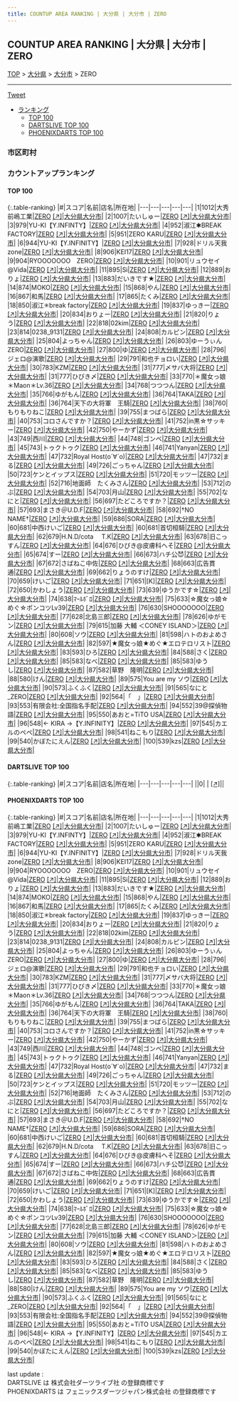 ```yaml
---
title: COUNTUP AREA RANKING | 大分県 | 大分市 | ZERO
---
```

## COUNTUP AREA RANKING | 大分県 | 大分市 | ZERO

[TOP](/darts/rank/) > [大分県](/darts/rank/大分県/) > [大分市](/darts/rank/大分県/大分市/) > ZERO

___

<a href="https://twitter.com/share?ref_src=twsrc%5Etfw" data-text="COUNTUP AREA RANKING | 大分県大分市ZERO" class="twitter-share-button" data-hashtags="DARTSLIVE,PHOENIXDARTS,darts,ダーツ" data-show-count="false">Tweet</a>

* [ランキング](#カウントアップランキング)
    * [TOP 100](#top-100)
    * [DARTSLIVE TOP 100](#dartslive-top-100)
    * [PHOENIXDARTS TOP 100](#phoenixdarts-top-100)

### 市区町村

<ul>

</ul>

### カウントアップランキング

#### TOP 100



{:.table-ranking}
|#|スコア|名前|店名|所在地|
|---|---|---|---|---|
|1|1012|<span class="rank-name-pd">大秀  前嶋工業</span>|<a href="/darts/rank/shops/82852.html">ZERO</a> <a href="https://vs.phoenixdarts.com/jp/shop/shopDetailInfo/s_82852?s_seq=82852">[↗]</a>|<a href="/darts/rank/大分県/大分市">大分県大分市</a>|
|2|1007|<span class="rank-name-pd">たいしゅー</span>|<a href="/darts/rank/shops/82852.html">ZERO</a> <a href="https://vs.phoenixdarts.com/jp/shop/shopDetailInfo/s_82852?s_seq=82852">[↗]</a>|<a href="/darts/rank/大分県/大分市">大分県大分市</a>|
|3|979|<span class="rank-name-pd">YU-KI【Y.INFINTY】</span>|<a href="/darts/rank/shops/82852.html">ZERO</a> <a href="https://vs.phoenixdarts.com/jp/shop/shopDetailInfo/s_82852?s_seq=82852">[↗]</a>|<a href="/darts/rank/大分県/大分市">大分県大分市</a>|
|4|952|<span class="rank-name-pd">淑江✱BREAK FACTORY</span>|<a href="/darts/rank/shops/82852.html">ZERO</a> <a href="https://vs.phoenixdarts.com/jp/shop/shopDetailInfo/s_82852?s_seq=82852">[↗]</a>|<a href="/darts/rank/大分県/大分市">大分県大分市</a>|
|5|951|<span class="rank-name-pd">ZERO KARU</span>|<a href="/darts/rank/shops/82852.html">ZERO</a> <a href="https://vs.phoenixdarts.com/jp/shop/shopDetailInfo/s_82852?s_seq=82852">[↗]</a>|<a href="/darts/rank/大分県/大分市">大分県大分市</a>|
|6|944|<span class="rank-name-pd">YU-KI【Y.INFINITY】</span>|<a href="/darts/rank/shops/82852.html">ZERO</a> <a href="https://vs.phoenixdarts.com/jp/shop/shopDetailInfo/s_82852?s_seq=82852">[↗]</a>|<a href="/darts/rank/大分県/大分市">大分県大分市</a>|
|7|928|<span class="rank-name-pd">ドリル天我zone</span>|<a href="/darts/rank/shops/82852.html">ZERO</a> <a href="https://vs.phoenixdarts.com/jp/shop/shopDetailInfo/s_82852?s_seq=82852">[↗]</a>|<a href="/darts/rank/大分県/大分市">大分県大分市</a>|
|8|906|<span class="rank-name-pd">KEI17</span>|<a href="/darts/rank/shops/82852.html">ZERO</a> <a href="https://vs.phoenixdarts.com/jp/shop/shopDetailInfo/s_82852?s_seq=82852">[↗]</a>|<a href="/darts/rank/大分県/大分市">大分県大分市</a>|
|9|904|<span class="rank-name-pd">RYOOOOOOO　ZERO</span>|<a href="/darts/rank/shops/82852.html">ZERO</a> <a href="https://vs.phoenixdarts.com/jp/shop/shopDetailInfo/s_82852?s_seq=82852">[↗]</a>|<a href="/darts/rank/大分県/大分市">大分県大分市</a>|
|10|901|<span class="rank-name-pd">リュウセイ@Vida</span>|<a href="/darts/rank/shops/82852.html">ZERO</a> <a href="https://vs.phoenixdarts.com/jp/shop/shopDetailInfo/s_82852?s_seq=82852">[↗]</a>|<a href="/darts/rank/大分県/大分市">大分県大分市</a>|
|11|895|<span class="rank-name-pd">Si</span>|<a href="/darts/rank/shops/82852.html">ZERO</a> <a href="https://vs.phoenixdarts.com/jp/shop/shopDetailInfo/s_82852?s_seq=82852">[↗]</a>|<a href="/darts/rank/大分県/大分市">大分県大分市</a>|
|12|889|<span class="rank-name-pd">おりょ</span>|<a href="/darts/rank/shops/82852.html">ZERO</a> <a href="https://vs.phoenixdarts.com/jp/shop/shopDetailInfo/s_82852?s_seq=82852">[↗]</a>|<a href="/darts/rank/大分県/大分市">大分県大分市</a>|
|13|883|<span class="rank-name-pd">だいきです★</span>|<a href="/darts/rank/shops/82852.html">ZERO</a> <a href="https://vs.phoenixdarts.com/jp/shop/shopDetailInfo/s_82852?s_seq=82852">[↗]</a>|<a href="/darts/rank/大分県/大分市">大分県大分市</a>|
|14|874|<span class="rank-name-pd">MOKO</span>|<a href="/darts/rank/shops/82852.html">ZERO</a> <a href="https://vs.phoenixdarts.com/jp/shop/shopDetailInfo/s_82852?s_seq=82852">[↗]</a>|<a href="/darts/rank/大分県/大分市">大分県大分市</a>|
|15|868|<span class="rank-name-pd">やん</span>|<a href="/darts/rank/shops/82852.html">ZERO</a> <a href="https://vs.phoenixdarts.com/jp/shop/shopDetailInfo/s_82852?s_seq=82852">[↗]</a>|<a href="/darts/rank/大分県/大分市">大分県大分市</a>|
|16|867|<span class="rank-name-pd">和馬</span>|<a href="/darts/rank/shops/82852.html">ZERO</a> <a href="https://vs.phoenixdarts.com/jp/shop/shopDetailInfo/s_82852?s_seq=82852">[↗]</a>|<a href="/darts/rank/大分県/大分市">大分県大分市</a>|
|17|865|<span class="rank-name-pd">たくみ</span>|<a href="/darts/rank/shops/82852.html">ZERO</a> <a href="https://vs.phoenixdarts.com/jp/shop/shopDetailInfo/s_82852?s_seq=82852">[↗]</a>|<a href="/darts/rank/大分県/大分市">大分県大分市</a>|
|18|850|<span class="rank-name-pd">淑江✳︎break factory</span>|<a href="/darts/rank/shops/82852.html">ZERO</a> <a href="https://vs.phoenixdarts.com/jp/shop/shopDetailInfo/s_82852?s_seq=82852">[↗]</a>|<a href="/darts/rank/大分県/大分市">大分県大分市</a>|
|19|837|<span class="rank-name-pd">ゆっきー</span>|<a href="/darts/rank/shops/82852.html">ZERO</a> <a href="https://vs.phoenixdarts.com/jp/shop/shopDetailInfo/s_82852?s_seq=82852">[↗]</a>|<a href="/darts/rank/大分県/大分市">大分県大分市</a>|
|20|834|<span class="rank-name-pd">おりょー</span>|<a href="/darts/rank/shops/82852.html">ZERO</a> <a href="https://vs.phoenixdarts.com/jp/shop/shopDetailInfo/s_82852?s_seq=82852">[↗]</a>|<a href="/darts/rank/大分県/大分市">大分県大分市</a>|
|21|820|<span class="rank-name-pd">りょう</span>|<a href="/darts/rank/shops/82852.html">ZERO</a> <a href="https://vs.phoenixdarts.com/jp/shop/shopDetailInfo/s_82852?s_seq=82852">[↗]</a>|<a href="/darts/rank/大分県/大分市">大分県大分市</a>|
|22|818|<span class="rank-name-pd">02kim</span>|<a href="/darts/rank/shops/82852.html">ZERO</a> <a href="https://vs.phoenixdarts.com/jp/shop/shopDetailInfo/s_82852?s_seq=82852">[↗]</a>|<a href="/darts/rank/大分県/大分市">大分県大分市</a>|
|23|814|<span class="rank-name-pd">0238_9131</span>|<a href="/darts/rank/shops/82852.html">ZERO</a> <a href="https://vs.phoenixdarts.com/jp/shop/shopDetailInfo/s_82852?s_seq=82852">[↗]</a>|<a href="/darts/rank/大分県/大分市">大分県大分市</a>|
|24|808|<span class="rank-name-pd">カルピン</span>|<a href="/darts/rank/shops/82852.html">ZERO</a> <a href="https://vs.phoenixdarts.com/jp/shop/shopDetailInfo/s_82852?s_seq=82852">[↗]</a>|<a href="/darts/rank/大分県/大分市">大分県大分市</a>|
|25|804|<span class="rank-name-pd">よっちゃん</span>|<a href="/darts/rank/shops/82852.html">ZERO</a> <a href="https://vs.phoenixdarts.com/jp/shop/shopDetailInfo/s_82852?s_seq=82852">[↗]</a>|<a href="/darts/rank/大分県/大分市">大分県大分市</a>|
|26|803|<span class="rank-name-pd">ゆーうぃん　ZERO</span>|<a href="/darts/rank/shops/82852.html">ZERO</a> <a href="https://vs.phoenixdarts.com/jp/shop/shopDetailInfo/s_82852?s_seq=82852">[↗]</a>|<a href="/darts/rank/大分県/大分市">大分県大分市</a>|
|27|800|<span class="rank-name-pd">ゆ</span>|<a href="/darts/rank/shops/82852.html">ZERO</a> <a href="https://vs.phoenixdarts.com/jp/shop/shopDetailInfo/s_82852?s_seq=82852">[↗]</a>|<a href="/darts/rank/大分県/大分市">大分県大分市</a>|
|28|796|<span class="rank-name-pd">ジェロ@演歌</span>|<a href="/darts/rank/shops/82852.html">ZERO</a> <a href="https://vs.phoenixdarts.com/jp/shop/shopDetailInfo/s_82852?s_seq=82852">[↗]</a>|<a href="/darts/rank/大分県/大分市">大分県大分市</a>|
|29|791|<span class="rank-name-pd">和也チョロい</span>|<a href="/darts/rank/shops/82852.html">ZERO</a> <a href="https://vs.phoenixdarts.com/jp/shop/shopDetailInfo/s_82852?s_seq=82852">[↗]</a>|<a href="/darts/rank/大分県/大分市">大分県大分市</a>|
|30|783|<span class="rank-name-pd">KZM</span>|<a href="/darts/rank/shops/82852.html">ZERO</a> <a href="https://vs.phoenixdarts.com/jp/shop/shopDetailInfo/s_82852?s_seq=82852">[↗]</a>|<a href="/darts/rank/大分県/大分市">大分県大分市</a>|
|31|777|<span class="rank-name-pd">〆サバ大将</span>|<a href="/darts/rank/shops/82852.html">ZERO</a> <a href="https://vs.phoenixdarts.com/jp/shop/shopDetailInfo/s_82852?s_seq=82852">[↗]</a>|<a href="/darts/rank/大分県/大分市">大分県大分市</a>|
|31|777|<span class="rank-name-pd">ひびき〆</span>|<a href="/darts/rank/shops/82852.html">ZERO</a> <a href="https://vs.phoenixdarts.com/jp/shop/shopDetailInfo/s_82852?s_seq=82852">[↗]</a>|<a href="/darts/rank/大分県/大分市">大分県大分市</a>|
|33|770|<span class="rank-name-pd">＊魔女っ娘＊Maon＊Lv.36</span>|<a href="/darts/rank/shops/82852.html">ZERO</a> <a href="https://vs.phoenixdarts.com/jp/shop/shopDetailInfo/s_82852?s_seq=82852">[↗]</a>|<a href="/darts/rank/大分県/大分市">大分県大分市</a>|
|34|768|<span class="rank-name-pd">つつつん</span>|<a href="/darts/rank/shops/82852.html">ZERO</a> <a href="https://vs.phoenixdarts.com/jp/shop/shopDetailInfo/s_82852?s_seq=82852">[↗]</a>|<a href="/darts/rank/大分県/大分市">大分県大分市</a>|
|35|766|<span class="rank-name-pd">ゆがもん</span>|<a href="/darts/rank/shops/82852.html">ZERO</a> <a href="https://vs.phoenixdarts.com/jp/shop/shopDetailInfo/s_82852?s_seq=82852">[↗]</a>|<a href="/darts/rank/大分県/大分市">大分県大分市</a>|
|36|764|<span class="rank-name-pd">TAKA</span>|<a href="/darts/rank/shops/82852.html">ZERO</a> <a href="https://vs.phoenixdarts.com/jp/shop/shopDetailInfo/s_82852?s_seq=82852">[↗]</a>|<a href="/darts/rank/大分県/大分市">大分県大分市</a>|
|36|764|<span class="rank-name-pd">天下の大将軍　王騎</span>|<a href="/darts/rank/shops/82852.html">ZERO</a> <a href="https://vs.phoenixdarts.com/jp/shop/shopDetailInfo/s_82852?s_seq=82852">[↗]</a>|<a href="/darts/rank/大分県/大分市">大分県大分市</a>|
|38|760|<span class="rank-name-pd">もりもりねこ</span>|<a href="/darts/rank/shops/82852.html">ZERO</a> <a href="https://vs.phoenixdarts.com/jp/shop/shopDetailInfo/s_82852?s_seq=82852">[↗]</a>|<a href="/darts/rank/大分県/大分市">大分県大分市</a>|
|39|755|<span class="rank-name-pd">まつばら</span>|<a href="/darts/rank/shops/82852.html">ZERO</a> <a href="https://vs.phoenixdarts.com/jp/shop/shopDetailInfo/s_82852?s_seq=82852">[↗]</a>|<a href="/darts/rank/大分県/大分市">大分県大分市</a>|
|40|753|<span class="rank-name-pd">コロさんですか？</span>|<a href="/darts/rank/shops/82852.html">ZERO</a> <a href="https://vs.phoenixdarts.com/jp/shop/shopDetailInfo/s_82852?s_seq=82852">[↗]</a>|<a href="/darts/rank/大分県/大分市">大分県大分市</a>|
|41|752|<span class="rank-name-pd">in黒☆サッキー</span>|<a href="/darts/rank/shops/82852.html">ZERO</a> <a href="https://vs.phoenixdarts.com/jp/shop/shopDetailInfo/s_82852?s_seq=82852">[↗]</a>|<a href="/darts/rank/大分県/大分市">大分県大分市</a>|
|42|750|<span class="rank-name-pd">やーかず</span>|<a href="/darts/rank/shops/82852.html">ZERO</a> <a href="https://vs.phoenixdarts.com/jp/shop/shopDetailInfo/s_82852?s_seq=82852">[↗]</a>|<a href="/darts/rank/大分県/大分市">大分県大分市</a>|
|43|749|<span class="rank-name-pd">西川</span>|<a href="/darts/rank/shops/82852.html">ZERO</a> <a href="https://vs.phoenixdarts.com/jp/shop/shopDetailInfo/s_82852?s_seq=82852">[↗]</a>|<a href="/darts/rank/大分県/大分市">大分県大分市</a>|
|44|748|<span class="rank-name-pd">ゴンベ</span>|<a href="/darts/rank/shops/82852.html">ZERO</a> <a href="https://vs.phoenixdarts.com/jp/shop/shopDetailInfo/s_82852?s_seq=82852">[↗]</a>|<a href="/darts/rank/大分県/大分市">大分県大分市</a>|
|45|743|<span class="rank-name-pd">トゥクトゥク</span>|<a href="/darts/rank/shops/82852.html">ZERO</a> <a href="https://vs.phoenixdarts.com/jp/shop/shopDetailInfo/s_82852?s_seq=82852">[↗]</a>|<a href="/darts/rank/大分県/大分市">大分県大分市</a>|
|46|741|<span class="rank-name-pd">Yanyan</span>|<a href="/darts/rank/shops/82852.html">ZERO</a> <a href="https://vs.phoenixdarts.com/jp/shop/shopDetailInfo/s_82852?s_seq=82852">[↗]</a>|<a href="/darts/rank/大分県/大分市">大分県大分市</a>|
|47|732|<span class="rank-name-pd">Royal  Host(о´∀`о)</span>|<a href="/darts/rank/shops/82852.html">ZERO</a> <a href="https://vs.phoenixdarts.com/jp/shop/shopDetailInfo/s_82852?s_seq=82852">[↗]</a>|<a href="/darts/rank/大分県/大分市">大分県大分市</a>|
|47|732|<span class="rank-name-pd">まる</span>|<a href="/darts/rank/shops/82852.html">ZERO</a> <a href="https://vs.phoenixdarts.com/jp/shop/shopDetailInfo/s_82852?s_seq=82852">[↗]</a>|<a href="/darts/rank/大分県/大分市">大分県大分市</a>|
|49|726|<span class="rank-name-pd">ごっちゃん</span>|<a href="/darts/rank/shops/82852.html">ZERO</a> <a href="https://vs.phoenixdarts.com/jp/shop/shopDetailInfo/s_82852?s_seq=82852">[↗]</a>|<a href="/darts/rank/大分県/大分市">大分県大分市</a>|
|50|723|<span class="rank-name-pd">ケンとイップス</span>|<a href="/darts/rank/shops/82852.html">ZERO</a> <a href="https://vs.phoenixdarts.com/jp/shop/shopDetailInfo/s_82852?s_seq=82852">[↗]</a>|<a href="/darts/rank/大分県/大分市">大分県大分市</a>|
|51|720|<span class="rank-name-pd">モッツー</span>|<a href="/darts/rank/shops/82852.html">ZERO</a> <a href="https://vs.phoenixdarts.com/jp/shop/shopDetailInfo/s_82852?s_seq=82852">[↗]</a>|<a href="/darts/rank/大分県/大分市">大分県大分市</a>|
|52|716|<span class="rank-name-pd">地面師　たくみさん</span>|<a href="/darts/rank/shops/82852.html">ZERO</a> <a href="https://vs.phoenixdarts.com/jp/shop/shopDetailInfo/s_82852?s_seq=82852">[↗]</a>|<a href="/darts/rank/大分県/大分市">大分県大分市</a>|
|53|712|<span class="rank-name-pd">のぶ</span>|<a href="/darts/rank/shops/82852.html">ZERO</a> <a href="https://vs.phoenixdarts.com/jp/shop/shopDetailInfo/s_82852?s_seq=82852">[↗]</a>|<a href="/darts/rank/大分県/大分市">大分県大分市</a>|
|54|703|<span class="rank-name-pd">月山</span>|<a href="/darts/rank/shops/82852.html">ZERO</a> <a href="https://vs.phoenixdarts.com/jp/shop/shopDetailInfo/s_82852?s_seq=82852">[↗]</a>|<a href="/darts/rank/大分県/大分市">大分県大分市</a>|
|55|702|<span class="rank-name-pd">なにと</span>|<a href="/darts/rank/shops/82852.html">ZERO</a> <a href="https://vs.phoenixdarts.com/jp/shop/shopDetailInfo/s_82852?s_seq=82852">[↗]</a>|<a href="/darts/rank/大分県/大分市">大分県大分市</a>|
|56|697|<span class="rank-name-pd">たどころですか？</span>|<a href="/darts/rank/shops/82852.html">ZERO</a> <a href="https://vs.phoenixdarts.com/jp/shop/shopDetailInfo/s_82852?s_seq=82852">[↗]</a>|<a href="/darts/rank/大分県/大分市">大分県大分市</a>|
|57|693|<span class="rank-name-pd">まさき＠U.D.F</span>|<a href="/darts/rank/shops/82852.html">ZERO</a> <a href="https://vs.phoenixdarts.com/jp/shop/shopDetailInfo/s_82852?s_seq=82852">[↗]</a>|<a href="/darts/rank/大分県/大分市">大分県大分市</a>|
|58|692|<span class="rank-name-pd">†NO NAME†</span>|<a href="/darts/rank/shops/82852.html">ZERO</a> <a href="https://vs.phoenixdarts.com/jp/shop/shopDetailInfo/s_82852?s_seq=82852">[↗]</a>|<a href="/darts/rank/大分県/大分市">大分県大分市</a>|
|59|686|<span class="rank-name-pd">SORA</span>|<a href="/darts/rank/shops/82852.html">ZERO</a> <a href="https://vs.phoenixdarts.com/jp/shop/shopDetailInfo/s_82852?s_seq=82852">[↗]</a>|<a href="/darts/rank/大分県/大分市">大分県大分市</a>|
|60|681|<span class="rank-name-pd">中西けいご</span>|<a href="/darts/rank/shops/82852.html">ZERO</a> <a href="https://vs.phoenixdarts.com/jp/shop/shopDetailInfo/s_82852?s_seq=82852">[↗]</a>|<a href="/darts/rank/大分県/大分市">大分県大分市</a>|
|60|681|<span class="rank-name-pd">首切桓騎</span>|<a href="/darts/rank/shops/82852.html">ZERO</a> <a href="https://vs.phoenixdarts.com/jp/shop/shopDetailInfo/s_82852?s_seq=82852">[↗]</a>|<a href="/darts/rank/大分県/大分市">大分県大分市</a>|
|62|679|<span class="rank-name-pd">H.N.D/cota 　T.K</span>|<a href="/darts/rank/shops/82852.html">ZERO</a> <a href="https://vs.phoenixdarts.com/jp/shop/shopDetailInfo/s_82852?s_seq=82852">[↗]</a>|<a href="/darts/rank/大分県/大分市">大分県大分市</a>|
|63|678|<span class="rank-name-pd">旧こっすん</span>|<a href="/darts/rank/shops/82852.html">ZERO</a> <a href="https://vs.phoenixdarts.com/jp/shop/shopDetailInfo/s_82852?s_seq=82852">[↗]</a>|<a href="/darts/rank/大分県/大分市">大分県大分市</a>|
|64|676|<span class="rank-name-pd">ひびき@皮膚科へそ</span>|<a href="/darts/rank/shops/82852.html">ZERO</a> <a href="https://vs.phoenixdarts.com/jp/shop/shopDetailInfo/s_82852?s_seq=82852">[↗]</a>|<a href="/darts/rank/大分県/大分市">大分県大分市</a>|
|65|674|<span class="rank-name-pd">すー</span>|<a href="/darts/rank/shops/82852.html">ZERO</a> <a href="https://vs.phoenixdarts.com/jp/shop/shopDetailInfo/s_82852?s_seq=82852">[↗]</a>|<a href="/darts/rank/大分県/大分市">大分県大分市</a>|
|66|673|<span class="rank-name-pd">ハチ公‪😈</span>|<a href="/darts/rank/shops/82852.html">ZERO</a> <a href="https://vs.phoenixdarts.com/jp/shop/shopDetailInfo/s_82852?s_seq=82852">[↗]</a>|<a href="/darts/rank/大分県/大分市">大分県大分市</a>|
|67|672|<span class="rank-name-pd">さばねこ中佐</span>|<a href="/darts/rank/shops/82852.html">ZERO</a> <a href="https://vs.phoenixdarts.com/jp/shop/shopDetailInfo/s_82852?s_seq=82852">[↗]</a>|<a href="/darts/rank/大分県/大分市">大分県大分市</a>|
|68|663|<span class="rank-name-pd">広告貫通</span>|<a href="/darts/rank/shops/82852.html">ZERO</a> <a href="https://vs.phoenixdarts.com/jp/shop/shopDetailInfo/s_82852?s_seq=82852">[↗]</a>|<a href="/darts/rank/大分県/大分市">大分県大分市</a>|
|69|662|<span class="rank-name-pd">りょうのすけ</span>|<a href="/darts/rank/shops/82852.html">ZERO</a> <a href="https://vs.phoenixdarts.com/jp/shop/shopDetailInfo/s_82852?s_seq=82852">[↗]</a>|<a href="/darts/rank/大分県/大分市">大分県大分市</a>|
|70|659|<span class="rank-name-pd">けいご</span>|<a href="/darts/rank/shops/82852.html">ZERO</a> <a href="https://vs.phoenixdarts.com/jp/shop/shopDetailInfo/s_82852?s_seq=82852">[↗]</a>|<a href="/darts/rank/大分県/大分市">大分県大分市</a>|
|71|651|<span class="rank-name-pd">[K]</span>|<a href="/darts/rank/shops/82852.html">ZERO</a> <a href="https://vs.phoenixdarts.com/jp/shop/shopDetailInfo/s_82852?s_seq=82852">[↗]</a>|<a href="/darts/rank/大分県/大分市">大分県大分市</a>|
|72|650|<span class="rank-name-pd">かわしょう</span>|<a href="/darts/rank/shops/82852.html">ZERO</a> <a href="https://vs.phoenixdarts.com/jp/shop/shopDetailInfo/s_82852?s_seq=82852">[↗]</a>|<a href="/darts/rank/大分県/大分市">大分県大分市</a>|
|73|639|<span class="rank-name-pd">ゆうかです☆</span>|<a href="/darts/rank/shops/82852.html">ZERO</a> <a href="https://vs.phoenixdarts.com/jp/shop/shopDetailInfo/s_82852?s_seq=82852">[↗]</a>|<a href="/darts/rank/大分県/大分市">大分県大分市</a>|
|74|638|<span class="rank-name-pd">ﾏｰﾙﾎﾞﾛ</span>|<a href="/darts/rank/shops/82852.html">ZERO</a> <a href="https://vs.phoenixdarts.com/jp/shop/shopDetailInfo/s_82852?s_seq=82852">[↗]</a>|<a href="/darts/rank/大分県/大分市">大分県大分市</a>|
|75|633|<span class="rank-name-pd">☆魔女っ娘☆めぐ☆ポンコツLv39</span>|<a href="/darts/rank/shops/82852.html">ZERO</a> <a href="https://vs.phoenixdarts.com/jp/shop/shopDetailInfo/s_82852?s_seq=82852">[↗]</a>|<a href="/darts/rank/大分県/大分市">大分県大分市</a>|
|76|630|<span class="rank-name-pd">SHOOOOOOO</span>|<a href="/darts/rank/shops/82852.html">ZERO</a> <a href="https://vs.phoenixdarts.com/jp/shop/shopDetailInfo/s_82852?s_seq=82852">[↗]</a>|<a href="/darts/rank/大分県/大分市">大分県大分市</a>|
|77|628|<span class="rank-name-pd">北島三郎</span>|<a href="/darts/rank/shops/82852.html">ZERO</a> <a href="https://vs.phoenixdarts.com/jp/shop/shopDetailInfo/s_82852?s_seq=82852">[↗]</a>|<a href="/darts/rank/大分県/大分市">大分県大分市</a>|
|78|626|<span class="rank-name-pd">ゆがモン</span>|<a href="/darts/rank/shops/82852.html">ZERO</a> <a href="https://vs.phoenixdarts.com/jp/shop/shopDetailInfo/s_82852?s_seq=82852">[↗]</a>|<a href="/darts/rank/大分県/大分市">大分県大分市</a>|
|79|615|<span class="rank-name-pd">加藤 大輔 ＜CONEY ISLAND＞</span>|<a href="/darts/rank/shops/82852.html">ZERO</a> <a href="https://vs.phoenixdarts.com/jp/shop/shopDetailInfo/s_82852?s_seq=82852">[↗]</a>|<a href="/darts/rank/大分県/大分市">大分県大分市</a>|
|80|608|<span class="rank-name-pd">ソウ</span>|<a href="/darts/rank/shops/82852.html">ZERO</a> <a href="https://vs.phoenixdarts.com/jp/shop/shopDetailInfo/s_82852?s_seq=82852">[↗]</a>|<a href="/darts/rank/大分県/大分市">大分県大分市</a>|
|81|598|<span class="rank-name-pd">ハトのおよめさん</span>|<a href="/darts/rank/shops/82852.html">ZERO</a> <a href="https://vs.phoenixdarts.com/jp/shop/shopDetailInfo/s_82852?s_seq=82852">[↗]</a>|<a href="/darts/rank/大分県/大分市">大分県大分市</a>|
|82|597|<span class="rank-name-pd">★魔女っ娘★めぐ★エロテロリスト</span>|<a href="/darts/rank/shops/82852.html">ZERO</a> <a href="https://vs.phoenixdarts.com/jp/shop/shopDetailInfo/s_82852?s_seq=82852">[↗]</a>|<a href="/darts/rank/大分県/大分市">大分県大分市</a>|
|83|593|<span class="rank-name-pd">ひろ</span>|<a href="/darts/rank/shops/82852.html">ZERO</a> <a href="https://vs.phoenixdarts.com/jp/shop/shopDetailInfo/s_82852?s_seq=82852">[↗]</a>|<a href="/darts/rank/大分県/大分市">大分県大分市</a>|
|84|588|<span class="rank-name-pd">さく</span>|<a href="/darts/rank/shops/82852.html">ZERO</a> <a href="https://vs.phoenixdarts.com/jp/shop/shopDetailInfo/s_82852?s_seq=82852">[↗]</a>|<a href="/darts/rank/大分県/大分市">大分県大分市</a>|
|85|583|<span class="rank-name-pd">なべ</span>|<a href="/darts/rank/shops/82852.html">ZERO</a> <a href="https://vs.phoenixdarts.com/jp/shop/shopDetailInfo/s_82852?s_seq=82852">[↗]</a>|<a href="/darts/rank/大分県/大分市">大分県大分市</a>|
|85|583|<span class="rank-name-pd">ゆうし</span>|<a href="/darts/rank/shops/82852.html">ZERO</a> <a href="https://vs.phoenixdarts.com/jp/shop/shopDetailInfo/s_82852?s_seq=82852">[↗]</a>|<a href="/darts/rank/大分県/大分市">大分県大分市</a>|
|87|582|<span class="rank-name-pd">草野　隆明</span>|<a href="/darts/rank/shops/82852.html">ZERO</a> <a href="https://vs.phoenixdarts.com/jp/shop/shopDetailInfo/s_82852?s_seq=82852">[↗]</a>|<a href="/darts/rank/大分県/大分市">大分県大分市</a>|
|88|580|<span class="rank-name-pd">けん</span>|<a href="/darts/rank/shops/82852.html">ZERO</a> <a href="https://vs.phoenixdarts.com/jp/shop/shopDetailInfo/s_82852?s_seq=82852">[↗]</a>|<a href="/darts/rank/大分県/大分市">大分県大分市</a>|
|89|575|<span class="rank-name-pd">You are my   ソウ</span>|<a href="/darts/rank/shops/82852.html">ZERO</a> <a href="https://vs.phoenixdarts.com/jp/shop/shopDetailInfo/s_82852?s_seq=82852">[↗]</a>|<a href="/darts/rank/大分県/大分市">大分県大分市</a>|
|90|573|<span class="rank-name-pd">ふくふく</span>|<a href="/darts/rank/shops/82852.html">ZERO</a> <a href="https://vs.phoenixdarts.com/jp/shop/shopDetailInfo/s_82852?s_seq=82852">[↗]</a>|<a href="/darts/rank/大分県/大分市">大分県大分市</a>|
|91|565|<span class="rank-name-pd">なにと_ZERO</span>|<a href="/darts/rank/shops/82852.html">ZERO</a> <a href="https://vs.phoenixdarts.com/jp/shop/shopDetailInfo/s_82852?s_seq=82852">[↗]</a>|<a href="/darts/rank/大分県/大分市">大分県大分市</a>|
|92|564|<span class="rank-name-pd">「　」</span>|<a href="/darts/rank/shops/82852.html">ZERO</a> <a href="https://vs.phoenixdarts.com/jp/shop/shopDetailInfo/s_82852?s_seq=82852">[↗]</a>|<a href="/darts/rank/大分県/大分市">大分県大分市</a>|
|93|553|<span class="rank-name-pd">有限会社:全国指名手配</span>|<a href="/darts/rank/shops/82852.html">ZERO</a> <a href="https://vs.phoenixdarts.com/jp/shop/shopDetailInfo/s_82852?s_seq=82852">[↗]</a>|<a href="/darts/rank/大分県/大分市">大分県大分市</a>|
|94|552|<span class="rank-name-pd">39@探偵物語</span>|<a href="/darts/rank/shops/82852.html">ZERO</a> <a href="https://vs.phoenixdarts.com/jp/shop/shopDetailInfo/s_82852?s_seq=82852">[↗]</a>|<a href="/darts/rank/大分県/大分市">大分県大分市</a>|
|95|550|<span class="rank-name-pd">あおと=TiTO USA</span>|<a href="/darts/rank/shops/82852.html">ZERO</a> <a href="https://vs.phoenixdarts.com/jp/shop/shopDetailInfo/s_82852?s_seq=82852">[↗]</a>|<a href="/darts/rank/大分県/大分市">大分県大分市</a>|
|96|548|<span class="rank-name-pd">← KIRA →【Y.INFINITY】</span>|<a href="/darts/rank/shops/82852.html">ZERO</a> <a href="https://vs.phoenixdarts.com/jp/shop/shopDetailInfo/s_82852?s_seq=82852">[↗]</a>|<a href="/darts/rank/大分県/大分市">大分県大分市</a>|
|97|545|<span class="rank-name-pd">カエルのペペ</span>|<a href="/darts/rank/shops/82852.html">ZERO</a> <a href="https://vs.phoenixdarts.com/jp/shop/shopDetailInfo/s_82852?s_seq=82852">[↗]</a>|<a href="/darts/rank/大分県/大分市">大分県大分市</a>|
|98|541|<span class="rank-name-pd">ねこもり</span>|<a href="/darts/rank/shops/82852.html">ZERO</a> <a href="https://vs.phoenixdarts.com/jp/shop/shopDetailInfo/s_82852?s_seq=82852">[↗]</a>|<a href="/darts/rank/大分県/大分市">大分県大分市</a>|
|99|540|<span class="rank-name-pd">かぼたにえん</span>|<a href="/darts/rank/shops/82852.html">ZERO</a> <a href="https://vs.phoenixdarts.com/jp/shop/shopDetailInfo/s_82852?s_seq=82852">[↗]</a>|<a href="/darts/rank/大分県/大分市">大分県大分市</a>|
|100|539|<span class="rank-name-pd">kzs</span>|<a href="/darts/rank/shops/82852.html">ZERO</a> <a href="https://vs.phoenixdarts.com/jp/shop/shopDetailInfo/s_82852?s_seq=82852">[↗]</a>|<a href="/darts/rank/大分県/大分市">大分県大分市</a>|


#### DARTSLIVE TOP 100



{:.table-ranking}
|#|スコア|名前|店名|所在地|
|---|---|---|---|---|
||0|<span class="rank-name-dl"> </span>|<a href="/darts/rank/shops/.html"></a> <a href="">[↗]</a>|<a href="/darts/rank//"></a>|


#### PHOENIXDARTS TOP 100



{:.table-ranking}
|#|スコア|名前|店名|所在地|
|---|---|---|---|---|
|1|1012|<span class="rank-name-pd">大秀  前嶋工業</span>|<a href="/darts/rank/shops/82852.html">ZERO</a> <a href="https://vs.phoenixdarts.com/jp/shop/shopDetailInfo/s_82852?s_seq=82852">[↗]</a>|<a href="/darts/rank/大分県/大分市">大分県大分市</a>|
|2|1007|<span class="rank-name-pd">たいしゅー</span>|<a href="/darts/rank/shops/82852.html">ZERO</a> <a href="https://vs.phoenixdarts.com/jp/shop/shopDetailInfo/s_82852?s_seq=82852">[↗]</a>|<a href="/darts/rank/大分県/大分市">大分県大分市</a>|
|3|979|<span class="rank-name-pd">YU-KI【Y.INFINTY】</span>|<a href="/darts/rank/shops/82852.html">ZERO</a> <a href="https://vs.phoenixdarts.com/jp/shop/shopDetailInfo/s_82852?s_seq=82852">[↗]</a>|<a href="/darts/rank/大分県/大分市">大分県大分市</a>|
|4|952|<span class="rank-name-pd">淑江✱BREAK FACTORY</span>|<a href="/darts/rank/shops/82852.html">ZERO</a> <a href="https://vs.phoenixdarts.com/jp/shop/shopDetailInfo/s_82852?s_seq=82852">[↗]</a>|<a href="/darts/rank/大分県/大分市">大分県大分市</a>|
|5|951|<span class="rank-name-pd">ZERO KARU</span>|<a href="/darts/rank/shops/82852.html">ZERO</a> <a href="https://vs.phoenixdarts.com/jp/shop/shopDetailInfo/s_82852?s_seq=82852">[↗]</a>|<a href="/darts/rank/大分県/大分市">大分県大分市</a>|
|6|944|<span class="rank-name-pd">YU-KI【Y.INFINITY】</span>|<a href="/darts/rank/shops/82852.html">ZERO</a> <a href="https://vs.phoenixdarts.com/jp/shop/shopDetailInfo/s_82852?s_seq=82852">[↗]</a>|<a href="/darts/rank/大分県/大分市">大分県大分市</a>|
|7|928|<span class="rank-name-pd">ドリル天我zone</span>|<a href="/darts/rank/shops/82852.html">ZERO</a> <a href="https://vs.phoenixdarts.com/jp/shop/shopDetailInfo/s_82852?s_seq=82852">[↗]</a>|<a href="/darts/rank/大分県/大分市">大分県大分市</a>|
|8|906|<span class="rank-name-pd">KEI17</span>|<a href="/darts/rank/shops/82852.html">ZERO</a> <a href="https://vs.phoenixdarts.com/jp/shop/shopDetailInfo/s_82852?s_seq=82852">[↗]</a>|<a href="/darts/rank/大分県/大分市">大分県大分市</a>|
|9|904|<span class="rank-name-pd">RYOOOOOOO　ZERO</span>|<a href="/darts/rank/shops/82852.html">ZERO</a> <a href="https://vs.phoenixdarts.com/jp/shop/shopDetailInfo/s_82852?s_seq=82852">[↗]</a>|<a href="/darts/rank/大分県/大分市">大分県大分市</a>|
|10|901|<span class="rank-name-pd">リュウセイ@Vida</span>|<a href="/darts/rank/shops/82852.html">ZERO</a> <a href="https://vs.phoenixdarts.com/jp/shop/shopDetailInfo/s_82852?s_seq=82852">[↗]</a>|<a href="/darts/rank/大分県/大分市">大分県大分市</a>|
|11|895|<span class="rank-name-pd">Si</span>|<a href="/darts/rank/shops/82852.html">ZERO</a> <a href="https://vs.phoenixdarts.com/jp/shop/shopDetailInfo/s_82852?s_seq=82852">[↗]</a>|<a href="/darts/rank/大分県/大分市">大分県大分市</a>|
|12|889|<span class="rank-name-pd">おりょ</span>|<a href="/darts/rank/shops/82852.html">ZERO</a> <a href="https://vs.phoenixdarts.com/jp/shop/shopDetailInfo/s_82852?s_seq=82852">[↗]</a>|<a href="/darts/rank/大分県/大分市">大分県大分市</a>|
|13|883|<span class="rank-name-pd">だいきです★</span>|<a href="/darts/rank/shops/82852.html">ZERO</a> <a href="https://vs.phoenixdarts.com/jp/shop/shopDetailInfo/s_82852?s_seq=82852">[↗]</a>|<a href="/darts/rank/大分県/大分市">大分県大分市</a>|
|14|874|<span class="rank-name-pd">MOKO</span>|<a href="/darts/rank/shops/82852.html">ZERO</a> <a href="https://vs.phoenixdarts.com/jp/shop/shopDetailInfo/s_82852?s_seq=82852">[↗]</a>|<a href="/darts/rank/大分県/大分市">大分県大分市</a>|
|15|868|<span class="rank-name-pd">やん</span>|<a href="/darts/rank/shops/82852.html">ZERO</a> <a href="https://vs.phoenixdarts.com/jp/shop/shopDetailInfo/s_82852?s_seq=82852">[↗]</a>|<a href="/darts/rank/大分県/大分市">大分県大分市</a>|
|16|867|<span class="rank-name-pd">和馬</span>|<a href="/darts/rank/shops/82852.html">ZERO</a> <a href="https://vs.phoenixdarts.com/jp/shop/shopDetailInfo/s_82852?s_seq=82852">[↗]</a>|<a href="/darts/rank/大分県/大分市">大分県大分市</a>|
|17|865|<span class="rank-name-pd">たくみ</span>|<a href="/darts/rank/shops/82852.html">ZERO</a> <a href="https://vs.phoenixdarts.com/jp/shop/shopDetailInfo/s_82852?s_seq=82852">[↗]</a>|<a href="/darts/rank/大分県/大分市">大分県大分市</a>|
|18|850|<span class="rank-name-pd">淑江✳︎break factory</span>|<a href="/darts/rank/shops/82852.html">ZERO</a> <a href="https://vs.phoenixdarts.com/jp/shop/shopDetailInfo/s_82852?s_seq=82852">[↗]</a>|<a href="/darts/rank/大分県/大分市">大分県大分市</a>|
|19|837|<span class="rank-name-pd">ゆっきー</span>|<a href="/darts/rank/shops/82852.html">ZERO</a> <a href="https://vs.phoenixdarts.com/jp/shop/shopDetailInfo/s_82852?s_seq=82852">[↗]</a>|<a href="/darts/rank/大分県/大分市">大分県大分市</a>|
|20|834|<span class="rank-name-pd">おりょー</span>|<a href="/darts/rank/shops/82852.html">ZERO</a> <a href="https://vs.phoenixdarts.com/jp/shop/shopDetailInfo/s_82852?s_seq=82852">[↗]</a>|<a href="/darts/rank/大分県/大分市">大分県大分市</a>|
|21|820|<span class="rank-name-pd">りょう</span>|<a href="/darts/rank/shops/82852.html">ZERO</a> <a href="https://vs.phoenixdarts.com/jp/shop/shopDetailInfo/s_82852?s_seq=82852">[↗]</a>|<a href="/darts/rank/大分県/大分市">大分県大分市</a>|
|22|818|<span class="rank-name-pd">02kim</span>|<a href="/darts/rank/shops/82852.html">ZERO</a> <a href="https://vs.phoenixdarts.com/jp/shop/shopDetailInfo/s_82852?s_seq=82852">[↗]</a>|<a href="/darts/rank/大分県/大分市">大分県大分市</a>|
|23|814|<span class="rank-name-pd">0238_9131</span>|<a href="/darts/rank/shops/82852.html">ZERO</a> <a href="https://vs.phoenixdarts.com/jp/shop/shopDetailInfo/s_82852?s_seq=82852">[↗]</a>|<a href="/darts/rank/大分県/大分市">大分県大分市</a>|
|24|808|<span class="rank-name-pd">カルピン</span>|<a href="/darts/rank/shops/82852.html">ZERO</a> <a href="https://vs.phoenixdarts.com/jp/shop/shopDetailInfo/s_82852?s_seq=82852">[↗]</a>|<a href="/darts/rank/大分県/大分市">大分県大分市</a>|
|25|804|<span class="rank-name-pd">よっちゃん</span>|<a href="/darts/rank/shops/82852.html">ZERO</a> <a href="https://vs.phoenixdarts.com/jp/shop/shopDetailInfo/s_82852?s_seq=82852">[↗]</a>|<a href="/darts/rank/大分県/大分市">大分県大分市</a>|
|26|803|<span class="rank-name-pd">ゆーうぃん　ZERO</span>|<a href="/darts/rank/shops/82852.html">ZERO</a> <a href="https://vs.phoenixdarts.com/jp/shop/shopDetailInfo/s_82852?s_seq=82852">[↗]</a>|<a href="/darts/rank/大分県/大分市">大分県大分市</a>|
|27|800|<span class="rank-name-pd">ゆ</span>|<a href="/darts/rank/shops/82852.html">ZERO</a> <a href="https://vs.phoenixdarts.com/jp/shop/shopDetailInfo/s_82852?s_seq=82852">[↗]</a>|<a href="/darts/rank/大分県/大分市">大分県大分市</a>|
|28|796|<span class="rank-name-pd">ジェロ@演歌</span>|<a href="/darts/rank/shops/82852.html">ZERO</a> <a href="https://vs.phoenixdarts.com/jp/shop/shopDetailInfo/s_82852?s_seq=82852">[↗]</a>|<a href="/darts/rank/大分県/大分市">大分県大分市</a>|
|29|791|<span class="rank-name-pd">和也チョロい</span>|<a href="/darts/rank/shops/82852.html">ZERO</a> <a href="https://vs.phoenixdarts.com/jp/shop/shopDetailInfo/s_82852?s_seq=82852">[↗]</a>|<a href="/darts/rank/大分県/大分市">大分県大分市</a>|
|30|783|<span class="rank-name-pd">KZM</span>|<a href="/darts/rank/shops/82852.html">ZERO</a> <a href="https://vs.phoenixdarts.com/jp/shop/shopDetailInfo/s_82852?s_seq=82852">[↗]</a>|<a href="/darts/rank/大分県/大分市">大分県大分市</a>|
|31|777|<span class="rank-name-pd">〆サバ大将</span>|<a href="/darts/rank/shops/82852.html">ZERO</a> <a href="https://vs.phoenixdarts.com/jp/shop/shopDetailInfo/s_82852?s_seq=82852">[↗]</a>|<a href="/darts/rank/大分県/大分市">大分県大分市</a>|
|31|777|<span class="rank-name-pd">ひびき〆</span>|<a href="/darts/rank/shops/82852.html">ZERO</a> <a href="https://vs.phoenixdarts.com/jp/shop/shopDetailInfo/s_82852?s_seq=82852">[↗]</a>|<a href="/darts/rank/大分県/大分市">大分県大分市</a>|
|33|770|<span class="rank-name-pd">＊魔女っ娘＊Maon＊Lv.36</span>|<a href="/darts/rank/shops/82852.html">ZERO</a> <a href="https://vs.phoenixdarts.com/jp/shop/shopDetailInfo/s_82852?s_seq=82852">[↗]</a>|<a href="/darts/rank/大分県/大分市">大分県大分市</a>|
|34|768|<span class="rank-name-pd">つつつん</span>|<a href="/darts/rank/shops/82852.html">ZERO</a> <a href="https://vs.phoenixdarts.com/jp/shop/shopDetailInfo/s_82852?s_seq=82852">[↗]</a>|<a href="/darts/rank/大分県/大分市">大分県大分市</a>|
|35|766|<span class="rank-name-pd">ゆがもん</span>|<a href="/darts/rank/shops/82852.html">ZERO</a> <a href="https://vs.phoenixdarts.com/jp/shop/shopDetailInfo/s_82852?s_seq=82852">[↗]</a>|<a href="/darts/rank/大分県/大分市">大分県大分市</a>|
|36|764|<span class="rank-name-pd">TAKA</span>|<a href="/darts/rank/shops/82852.html">ZERO</a> <a href="https://vs.phoenixdarts.com/jp/shop/shopDetailInfo/s_82852?s_seq=82852">[↗]</a>|<a href="/darts/rank/大分県/大分市">大分県大分市</a>|
|36|764|<span class="rank-name-pd">天下の大将軍　王騎</span>|<a href="/darts/rank/shops/82852.html">ZERO</a> <a href="https://vs.phoenixdarts.com/jp/shop/shopDetailInfo/s_82852?s_seq=82852">[↗]</a>|<a href="/darts/rank/大分県/大分市">大分県大分市</a>|
|38|760|<span class="rank-name-pd">もりもりねこ</span>|<a href="/darts/rank/shops/82852.html">ZERO</a> <a href="https://vs.phoenixdarts.com/jp/shop/shopDetailInfo/s_82852?s_seq=82852">[↗]</a>|<a href="/darts/rank/大分県/大分市">大分県大分市</a>|
|39|755|<span class="rank-name-pd">まつばら</span>|<a href="/darts/rank/shops/82852.html">ZERO</a> <a href="https://vs.phoenixdarts.com/jp/shop/shopDetailInfo/s_82852?s_seq=82852">[↗]</a>|<a href="/darts/rank/大分県/大分市">大分県大分市</a>|
|40|753|<span class="rank-name-pd">コロさんですか？</span>|<a href="/darts/rank/shops/82852.html">ZERO</a> <a href="https://vs.phoenixdarts.com/jp/shop/shopDetailInfo/s_82852?s_seq=82852">[↗]</a>|<a href="/darts/rank/大分県/大分市">大分県大分市</a>|
|41|752|<span class="rank-name-pd">in黒☆サッキー</span>|<a href="/darts/rank/shops/82852.html">ZERO</a> <a href="https://vs.phoenixdarts.com/jp/shop/shopDetailInfo/s_82852?s_seq=82852">[↗]</a>|<a href="/darts/rank/大分県/大分市">大分県大分市</a>|
|42|750|<span class="rank-name-pd">やーかず</span>|<a href="/darts/rank/shops/82852.html">ZERO</a> <a href="https://vs.phoenixdarts.com/jp/shop/shopDetailInfo/s_82852?s_seq=82852">[↗]</a>|<a href="/darts/rank/大分県/大分市">大分県大分市</a>|
|43|749|<span class="rank-name-pd">西川</span>|<a href="/darts/rank/shops/82852.html">ZERO</a> <a href="https://vs.phoenixdarts.com/jp/shop/shopDetailInfo/s_82852?s_seq=82852">[↗]</a>|<a href="/darts/rank/大分県/大分市">大分県大分市</a>|
|44|748|<span class="rank-name-pd">ゴンベ</span>|<a href="/darts/rank/shops/82852.html">ZERO</a> <a href="https://vs.phoenixdarts.com/jp/shop/shopDetailInfo/s_82852?s_seq=82852">[↗]</a>|<a href="/darts/rank/大分県/大分市">大分県大分市</a>|
|45|743|<span class="rank-name-pd">トゥクトゥク</span>|<a href="/darts/rank/shops/82852.html">ZERO</a> <a href="https://vs.phoenixdarts.com/jp/shop/shopDetailInfo/s_82852?s_seq=82852">[↗]</a>|<a href="/darts/rank/大分県/大分市">大分県大分市</a>|
|46|741|<span class="rank-name-pd">Yanyan</span>|<a href="/darts/rank/shops/82852.html">ZERO</a> <a href="https://vs.phoenixdarts.com/jp/shop/shopDetailInfo/s_82852?s_seq=82852">[↗]</a>|<a href="/darts/rank/大分県/大分市">大分県大分市</a>|
|47|732|<span class="rank-name-pd">Royal  Host(о´∀`о)</span>|<a href="/darts/rank/shops/82852.html">ZERO</a> <a href="https://vs.phoenixdarts.com/jp/shop/shopDetailInfo/s_82852?s_seq=82852">[↗]</a>|<a href="/darts/rank/大分県/大分市">大分県大分市</a>|
|47|732|<span class="rank-name-pd">まる</span>|<a href="/darts/rank/shops/82852.html">ZERO</a> <a href="https://vs.phoenixdarts.com/jp/shop/shopDetailInfo/s_82852?s_seq=82852">[↗]</a>|<a href="/darts/rank/大分県/大分市">大分県大分市</a>|
|49|726|<span class="rank-name-pd">ごっちゃん</span>|<a href="/darts/rank/shops/82852.html">ZERO</a> <a href="https://vs.phoenixdarts.com/jp/shop/shopDetailInfo/s_82852?s_seq=82852">[↗]</a>|<a href="/darts/rank/大分県/大分市">大分県大分市</a>|
|50|723|<span class="rank-name-pd">ケンとイップス</span>|<a href="/darts/rank/shops/82852.html">ZERO</a> <a href="https://vs.phoenixdarts.com/jp/shop/shopDetailInfo/s_82852?s_seq=82852">[↗]</a>|<a href="/darts/rank/大分県/大分市">大分県大分市</a>|
|51|720|<span class="rank-name-pd">モッツー</span>|<a href="/darts/rank/shops/82852.html">ZERO</a> <a href="https://vs.phoenixdarts.com/jp/shop/shopDetailInfo/s_82852?s_seq=82852">[↗]</a>|<a href="/darts/rank/大分県/大分市">大分県大分市</a>|
|52|716|<span class="rank-name-pd">地面師　たくみさん</span>|<a href="/darts/rank/shops/82852.html">ZERO</a> <a href="https://vs.phoenixdarts.com/jp/shop/shopDetailInfo/s_82852?s_seq=82852">[↗]</a>|<a href="/darts/rank/大分県/大分市">大分県大分市</a>|
|53|712|<span class="rank-name-pd">のぶ</span>|<a href="/darts/rank/shops/82852.html">ZERO</a> <a href="https://vs.phoenixdarts.com/jp/shop/shopDetailInfo/s_82852?s_seq=82852">[↗]</a>|<a href="/darts/rank/大分県/大分市">大分県大分市</a>|
|54|703|<span class="rank-name-pd">月山</span>|<a href="/darts/rank/shops/82852.html">ZERO</a> <a href="https://vs.phoenixdarts.com/jp/shop/shopDetailInfo/s_82852?s_seq=82852">[↗]</a>|<a href="/darts/rank/大分県/大分市">大分県大分市</a>|
|55|702|<span class="rank-name-pd">なにと</span>|<a href="/darts/rank/shops/82852.html">ZERO</a> <a href="https://vs.phoenixdarts.com/jp/shop/shopDetailInfo/s_82852?s_seq=82852">[↗]</a>|<a href="/darts/rank/大分県/大分市">大分県大分市</a>|
|56|697|<span class="rank-name-pd">たどころですか？</span>|<a href="/darts/rank/shops/82852.html">ZERO</a> <a href="https://vs.phoenixdarts.com/jp/shop/shopDetailInfo/s_82852?s_seq=82852">[↗]</a>|<a href="/darts/rank/大分県/大分市">大分県大分市</a>|
|57|693|<span class="rank-name-pd">まさき＠U.D.F</span>|<a href="/darts/rank/shops/82852.html">ZERO</a> <a href="https://vs.phoenixdarts.com/jp/shop/shopDetailInfo/s_82852?s_seq=82852">[↗]</a>|<a href="/darts/rank/大分県/大分市">大分県大分市</a>|
|58|692|<span class="rank-name-pd">†NO NAME†</span>|<a href="/darts/rank/shops/82852.html">ZERO</a> <a href="https://vs.phoenixdarts.com/jp/shop/shopDetailInfo/s_82852?s_seq=82852">[↗]</a>|<a href="/darts/rank/大分県/大分市">大分県大分市</a>|
|59|686|<span class="rank-name-pd">SORA</span>|<a href="/darts/rank/shops/82852.html">ZERO</a> <a href="https://vs.phoenixdarts.com/jp/shop/shopDetailInfo/s_82852?s_seq=82852">[↗]</a>|<a href="/darts/rank/大分県/大分市">大分県大分市</a>|
|60|681|<span class="rank-name-pd">中西けいご</span>|<a href="/darts/rank/shops/82852.html">ZERO</a> <a href="https://vs.phoenixdarts.com/jp/shop/shopDetailInfo/s_82852?s_seq=82852">[↗]</a>|<a href="/darts/rank/大分県/大分市">大分県大分市</a>|
|60|681|<span class="rank-name-pd">首切桓騎</span>|<a href="/darts/rank/shops/82852.html">ZERO</a> <a href="https://vs.phoenixdarts.com/jp/shop/shopDetailInfo/s_82852?s_seq=82852">[↗]</a>|<a href="/darts/rank/大分県/大分市">大分県大分市</a>|
|62|679|<span class="rank-name-pd">H.N.D/cota 　T.K</span>|<a href="/darts/rank/shops/82852.html">ZERO</a> <a href="https://vs.phoenixdarts.com/jp/shop/shopDetailInfo/s_82852?s_seq=82852">[↗]</a>|<a href="/darts/rank/大分県/大分市">大分県大分市</a>|
|63|678|<span class="rank-name-pd">旧こっすん</span>|<a href="/darts/rank/shops/82852.html">ZERO</a> <a href="https://vs.phoenixdarts.com/jp/shop/shopDetailInfo/s_82852?s_seq=82852">[↗]</a>|<a href="/darts/rank/大分県/大分市">大分県大分市</a>|
|64|676|<span class="rank-name-pd">ひびき@皮膚科へそ</span>|<a href="/darts/rank/shops/82852.html">ZERO</a> <a href="https://vs.phoenixdarts.com/jp/shop/shopDetailInfo/s_82852?s_seq=82852">[↗]</a>|<a href="/darts/rank/大分県/大分市">大分県大分市</a>|
|65|674|<span class="rank-name-pd">すー</span>|<a href="/darts/rank/shops/82852.html">ZERO</a> <a href="https://vs.phoenixdarts.com/jp/shop/shopDetailInfo/s_82852?s_seq=82852">[↗]</a>|<a href="/darts/rank/大分県/大分市">大分県大分市</a>|
|66|673|<span class="rank-name-pd">ハチ公‪😈</span>|<a href="/darts/rank/shops/82852.html">ZERO</a> <a href="https://vs.phoenixdarts.com/jp/shop/shopDetailInfo/s_82852?s_seq=82852">[↗]</a>|<a href="/darts/rank/大分県/大分市">大分県大分市</a>|
|67|672|<span class="rank-name-pd">さばねこ中佐</span>|<a href="/darts/rank/shops/82852.html">ZERO</a> <a href="https://vs.phoenixdarts.com/jp/shop/shopDetailInfo/s_82852?s_seq=82852">[↗]</a>|<a href="/darts/rank/大分県/大分市">大分県大分市</a>|
|68|663|<span class="rank-name-pd">広告貫通</span>|<a href="/darts/rank/shops/82852.html">ZERO</a> <a href="https://vs.phoenixdarts.com/jp/shop/shopDetailInfo/s_82852?s_seq=82852">[↗]</a>|<a href="/darts/rank/大分県/大分市">大分県大分市</a>|
|69|662|<span class="rank-name-pd">りょうのすけ</span>|<a href="/darts/rank/shops/82852.html">ZERO</a> <a href="https://vs.phoenixdarts.com/jp/shop/shopDetailInfo/s_82852?s_seq=82852">[↗]</a>|<a href="/darts/rank/大分県/大分市">大分県大分市</a>|
|70|659|<span class="rank-name-pd">けいご</span>|<a href="/darts/rank/shops/82852.html">ZERO</a> <a href="https://vs.phoenixdarts.com/jp/shop/shopDetailInfo/s_82852?s_seq=82852">[↗]</a>|<a href="/darts/rank/大分県/大分市">大分県大分市</a>|
|71|651|<span class="rank-name-pd">[K]</span>|<a href="/darts/rank/shops/82852.html">ZERO</a> <a href="https://vs.phoenixdarts.com/jp/shop/shopDetailInfo/s_82852?s_seq=82852">[↗]</a>|<a href="/darts/rank/大分県/大分市">大分県大分市</a>|
|72|650|<span class="rank-name-pd">かわしょう</span>|<a href="/darts/rank/shops/82852.html">ZERO</a> <a href="https://vs.phoenixdarts.com/jp/shop/shopDetailInfo/s_82852?s_seq=82852">[↗]</a>|<a href="/darts/rank/大分県/大分市">大分県大分市</a>|
|73|639|<span class="rank-name-pd">ゆうかです☆</span>|<a href="/darts/rank/shops/82852.html">ZERO</a> <a href="https://vs.phoenixdarts.com/jp/shop/shopDetailInfo/s_82852?s_seq=82852">[↗]</a>|<a href="/darts/rank/大分県/大分市">大分県大分市</a>|
|74|638|<span class="rank-name-pd">ﾏｰﾙﾎﾞﾛ</span>|<a href="/darts/rank/shops/82852.html">ZERO</a> <a href="https://vs.phoenixdarts.com/jp/shop/shopDetailInfo/s_82852?s_seq=82852">[↗]</a>|<a href="/darts/rank/大分県/大分市">大分県大分市</a>|
|75|633|<span class="rank-name-pd">☆魔女っ娘☆めぐ☆ポンコツLv39</span>|<a href="/darts/rank/shops/82852.html">ZERO</a> <a href="https://vs.phoenixdarts.com/jp/shop/shopDetailInfo/s_82852?s_seq=82852">[↗]</a>|<a href="/darts/rank/大分県/大分市">大分県大分市</a>|
|76|630|<span class="rank-name-pd">SHOOOOOOO</span>|<a href="/darts/rank/shops/82852.html">ZERO</a> <a href="https://vs.phoenixdarts.com/jp/shop/shopDetailInfo/s_82852?s_seq=82852">[↗]</a>|<a href="/darts/rank/大分県/大分市">大分県大分市</a>|
|77|628|<span class="rank-name-pd">北島三郎</span>|<a href="/darts/rank/shops/82852.html">ZERO</a> <a href="https://vs.phoenixdarts.com/jp/shop/shopDetailInfo/s_82852?s_seq=82852">[↗]</a>|<a href="/darts/rank/大分県/大分市">大分県大分市</a>|
|78|626|<span class="rank-name-pd">ゆがモン</span>|<a href="/darts/rank/shops/82852.html">ZERO</a> <a href="https://vs.phoenixdarts.com/jp/shop/shopDetailInfo/s_82852?s_seq=82852">[↗]</a>|<a href="/darts/rank/大分県/大分市">大分県大分市</a>|
|79|615|<span class="rank-name-pd">加藤 大輔 ＜CONEY ISLAND＞</span>|<a href="/darts/rank/shops/82852.html">ZERO</a> <a href="https://vs.phoenixdarts.com/jp/shop/shopDetailInfo/s_82852?s_seq=82852">[↗]</a>|<a href="/darts/rank/大分県/大分市">大分県大分市</a>|
|80|608|<span class="rank-name-pd">ソウ</span>|<a href="/darts/rank/shops/82852.html">ZERO</a> <a href="https://vs.phoenixdarts.com/jp/shop/shopDetailInfo/s_82852?s_seq=82852">[↗]</a>|<a href="/darts/rank/大分県/大分市">大分県大分市</a>|
|81|598|<span class="rank-name-pd">ハトのおよめさん</span>|<a href="/darts/rank/shops/82852.html">ZERO</a> <a href="https://vs.phoenixdarts.com/jp/shop/shopDetailInfo/s_82852?s_seq=82852">[↗]</a>|<a href="/darts/rank/大分県/大分市">大分県大分市</a>|
|82|597|<span class="rank-name-pd">★魔女っ娘★めぐ★エロテロリスト</span>|<a href="/darts/rank/shops/82852.html">ZERO</a> <a href="https://vs.phoenixdarts.com/jp/shop/shopDetailInfo/s_82852?s_seq=82852">[↗]</a>|<a href="/darts/rank/大分県/大分市">大分県大分市</a>|
|83|593|<span class="rank-name-pd">ひろ</span>|<a href="/darts/rank/shops/82852.html">ZERO</a> <a href="https://vs.phoenixdarts.com/jp/shop/shopDetailInfo/s_82852?s_seq=82852">[↗]</a>|<a href="/darts/rank/大分県/大分市">大分県大分市</a>|
|84|588|<span class="rank-name-pd">さく</span>|<a href="/darts/rank/shops/82852.html">ZERO</a> <a href="https://vs.phoenixdarts.com/jp/shop/shopDetailInfo/s_82852?s_seq=82852">[↗]</a>|<a href="/darts/rank/大分県/大分市">大分県大分市</a>|
|85|583|<span class="rank-name-pd">なべ</span>|<a href="/darts/rank/shops/82852.html">ZERO</a> <a href="https://vs.phoenixdarts.com/jp/shop/shopDetailInfo/s_82852?s_seq=82852">[↗]</a>|<a href="/darts/rank/大分県/大分市">大分県大分市</a>|
|85|583|<span class="rank-name-pd">ゆうし</span>|<a href="/darts/rank/shops/82852.html">ZERO</a> <a href="https://vs.phoenixdarts.com/jp/shop/shopDetailInfo/s_82852?s_seq=82852">[↗]</a>|<a href="/darts/rank/大分県/大分市">大分県大分市</a>|
|87|582|<span class="rank-name-pd">草野　隆明</span>|<a href="/darts/rank/shops/82852.html">ZERO</a> <a href="https://vs.phoenixdarts.com/jp/shop/shopDetailInfo/s_82852?s_seq=82852">[↗]</a>|<a href="/darts/rank/大分県/大分市">大分県大分市</a>|
|88|580|<span class="rank-name-pd">けん</span>|<a href="/darts/rank/shops/82852.html">ZERO</a> <a href="https://vs.phoenixdarts.com/jp/shop/shopDetailInfo/s_82852?s_seq=82852">[↗]</a>|<a href="/darts/rank/大分県/大分市">大分県大分市</a>|
|89|575|<span class="rank-name-pd">You are my   ソウ</span>|<a href="/darts/rank/shops/82852.html">ZERO</a> <a href="https://vs.phoenixdarts.com/jp/shop/shopDetailInfo/s_82852?s_seq=82852">[↗]</a>|<a href="/darts/rank/大分県/大分市">大分県大分市</a>|
|90|573|<span class="rank-name-pd">ふくふく</span>|<a href="/darts/rank/shops/82852.html">ZERO</a> <a href="https://vs.phoenixdarts.com/jp/shop/shopDetailInfo/s_82852?s_seq=82852">[↗]</a>|<a href="/darts/rank/大分県/大分市">大分県大分市</a>|
|91|565|<span class="rank-name-pd">なにと_ZERO</span>|<a href="/darts/rank/shops/82852.html">ZERO</a> <a href="https://vs.phoenixdarts.com/jp/shop/shopDetailInfo/s_82852?s_seq=82852">[↗]</a>|<a href="/darts/rank/大分県/大分市">大分県大分市</a>|
|92|564|<span class="rank-name-pd">「　」</span>|<a href="/darts/rank/shops/82852.html">ZERO</a> <a href="https://vs.phoenixdarts.com/jp/shop/shopDetailInfo/s_82852?s_seq=82852">[↗]</a>|<a href="/darts/rank/大分県/大分市">大分県大分市</a>|
|93|553|<span class="rank-name-pd">有限会社:全国指名手配</span>|<a href="/darts/rank/shops/82852.html">ZERO</a> <a href="https://vs.phoenixdarts.com/jp/shop/shopDetailInfo/s_82852?s_seq=82852">[↗]</a>|<a href="/darts/rank/大分県/大分市">大分県大分市</a>|
|94|552|<span class="rank-name-pd">39@探偵物語</span>|<a href="/darts/rank/shops/82852.html">ZERO</a> <a href="https://vs.phoenixdarts.com/jp/shop/shopDetailInfo/s_82852?s_seq=82852">[↗]</a>|<a href="/darts/rank/大分県/大分市">大分県大分市</a>|
|95|550|<span class="rank-name-pd">あおと=TiTO USA</span>|<a href="/darts/rank/shops/82852.html">ZERO</a> <a href="https://vs.phoenixdarts.com/jp/shop/shopDetailInfo/s_82852?s_seq=82852">[↗]</a>|<a href="/darts/rank/大分県/大分市">大分県大分市</a>|
|96|548|<span class="rank-name-pd">← KIRA →【Y.INFINITY】</span>|<a href="/darts/rank/shops/82852.html">ZERO</a> <a href="https://vs.phoenixdarts.com/jp/shop/shopDetailInfo/s_82852?s_seq=82852">[↗]</a>|<a href="/darts/rank/大分県/大分市">大分県大分市</a>|
|97|545|<span class="rank-name-pd">カエルのペペ</span>|<a href="/darts/rank/shops/82852.html">ZERO</a> <a href="https://vs.phoenixdarts.com/jp/shop/shopDetailInfo/s_82852?s_seq=82852">[↗]</a>|<a href="/darts/rank/大分県/大分市">大分県大分市</a>|
|98|541|<span class="rank-name-pd">ねこもり</span>|<a href="/darts/rank/shops/82852.html">ZERO</a> <a href="https://vs.phoenixdarts.com/jp/shop/shopDetailInfo/s_82852?s_seq=82852">[↗]</a>|<a href="/darts/rank/大分県/大分市">大分県大分市</a>|
|99|540|<span class="rank-name-pd">かぼたにえん</span>|<a href="/darts/rank/shops/82852.html">ZERO</a> <a href="https://vs.phoenixdarts.com/jp/shop/shopDetailInfo/s_82852?s_seq=82852">[↗]</a>|<a href="/darts/rank/大分県/大分市">大分県大分市</a>|
|100|539|<span class="rank-name-pd">kzs</span>|<a href="/darts/rank/shops/82852.html">ZERO</a> <a href="https://vs.phoenixdarts.com/jp/shop/shopDetailInfo/s_82852?s_seq=82852">[↗]</a>|<a href="/darts/rank/大分県/大分市">大分県大分市</a>|


<div class="footer border-top border-gray-light mt-5 pt-3 text-right text-gray">
    last update : <span style="font-weight: italic" id="foot_last_modified"></span><br />
    DARTSLIVE は 株式会社ダーツライブ社 の登録商標です<br />
    PHOENIXDARTS は フェニックスダーツジャパン株式会社 の登録商標です<br />
</div>

<script src="https://cdnjs.cloudflare.com/ajax/libs/jquery.tablesorter/2.31.3/js/jquery.tablesorter.min.js" integrity="sha512-qzgd5cYSZcosqpzpn7zF2ZId8f/8CHmFKZ8j7mU4OUXTNRd5g+ZHBPsgKEwoqxCtdQvExE5LprwwPAgoicguNg==" crossorigin="anonymous" referrerpolicy="no-referrer"></script>
<link rel="stylesheet" href="https://cdnjs.cloudflare.com/ajax/libs/jquery.tablesorter/2.31.3/css/theme.default.min.css" integrity="sha512-wghhOJkjQX0Lh3NSWvNKeZ0ZpNn+SPVXX1Qyc9OCaogADktxrBiBdKGDoqVUOyhStvMBmJQ8ZdMHiR3wuEq8+w==" crossorigin="anonymous" referrerpolicy="no-referrer" />
<script>
$(function() {
    $(".table-ranking").tablesorter({sortList:[[0, 0]]});
    $("#foot_last_modified").text(formatDate(new Date(document.lastModified), 'yyyy-MM-dd HH:mm:ss'));
});
</script>

<script async src="https://platform.twitter.com/widgets.js" charset="utf-8"></script>